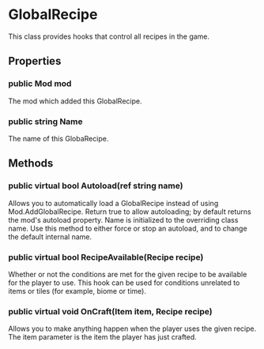 # GlobalRecipe

This class provides hooks that control all recipes in the game.

## Properties

### public Mod mod

The mod which added this GlobalRecipe.

### public string Name

The name of this GlobaRecipe.

## Methods

### public virtual bool Autoload(ref string name)

Allows you to automatically load a GlobalRecipe instead of using Mod.AddGlobalRecipe. Return true to allow autoloading; by default returns the mod's autoload property. Name is initialized to the overriding class name. Use this method to either force or stop an autoload, and to change the default internal name.

### public virtual bool RecipeAvailable(Recipe recipe)

Whether or not the conditions are met for the given recipe to be available for the player to use. This hook can be used for conditions unrelated to items or tiles (for example, biome or time).

### public virtual void OnCraft(Item item, Recipe recipe)

Allows you to make anything happen when the player uses the given recipe. The item parameter is the item the player has just crafted.